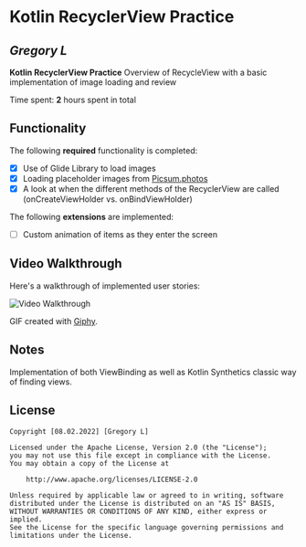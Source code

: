 # Kotlin RecyclerView Practice

## *Gregory L*

**Kotlin RecyclerView Practice** Overview of RecycleView with a basic implementation of image loading and review

Time spent: **2** hours spent in total

## Functionality

The following **required** functionality is completed:

* [x] Use of Glide Library to load images
* [x] Loading placeholder images from [Picsum.photos](https://picsum.photos)
* [x] A look at when the different methods of the RecyclerView are called (onCreateViewHolder vs. onBindViewHolder)

The following **extensions** are implemented:

* [ ] Custom animation of items as they enter the screen

## Video Walkthrough

Here's a walkthrough of implemented user stories:

<img src='https://media.giphy.com/media/YF2hn8Ym5C1UoSO7R6/giphy.gif' title='Video Walkthrough' width='' alt='Video Walkthrough' />

GIF created with [Giphy](https://giphy.com).

## Notes

Implementation of both ViewBinding as well as Kotlin Synthetics classic way of finding views.

## License

    Copyright [08.02.2022] [Gregory L]

    Licensed under the Apache License, Version 2.0 (the "License");
    you may not use this file except in compliance with the License.
    You may obtain a copy of the License at

        http://www.apache.org/licenses/LICENSE-2.0

    Unless required by applicable law or agreed to in writing, software
    distributed under the License is distributed on an "AS IS" BASIS,
    WITHOUT WARRANTIES OR CONDITIONS OF ANY KIND, either express or implied.
    See the License for the specific language governing permissions and
    limitations under the License.
